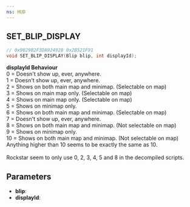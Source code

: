 ```yaml
---
ns: HUD
---
```

## SET_BLIP_DISPLAY

```c
// 0x9029B2F3DA924928 0x2B521F91
void SET_BLIP_DISPLAY(Blip blip, int displayId);
```

**displayId Behaviour** \
0 = Doesn't show up, ever, anywhere. \
1 = Doesn't show up, ever, anywhere. \
2 = Shows on both main map and minimap. (Selectable on map) \
3 = Shows on main map only. (Selectable on map) \
4 = Shows on main map only. (Selectable on map) \
5 = Shows on minimap only. \
6 = Shows on both main map and minimap. (Selectable on map) \
7 = Doesn't show up, ever, anywhere. \
8 = Shows on both main map and minimap. (Not selectable on map) \
9 = Shows on minimap only. \
10 = Shows on both main map and minimap. (Not selectable on map) \
Anything higher than 10 seems to be exactly the same as 10. \
 \
Rockstar seem to only use 0, 2, 3, 4, 5 and 8 in the decompiled scripts.

## Parameters
* **blip**: 
* **displayId**: 

